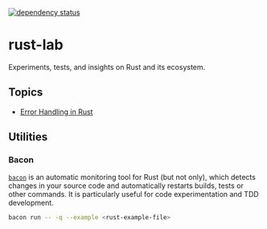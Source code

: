 [![dependency status](https://deps.rs/repo/github/be-next/rust-lab/status.svg?path=%2F)](https://deps.rs/repo/github/be-next/rust-lab?path=%2F)

# rust-lab

Experiments, tests, and insights on Rust and its ecosystem.

## Topics

- [Error Handling in Rust](topics/rust-error-handling/README.md)

## Utilities

### Bacon

[`bacon`](https://crates.io/crates/bacon) is an automatic monitoring tool for Rust (but not only), which detects changes in your source code and automatically restarts builds, tests or other commands. It is particularly useful for code experimentation and TDD development.

```bash
bacon run -- -q --example <rust-example-file>
```
